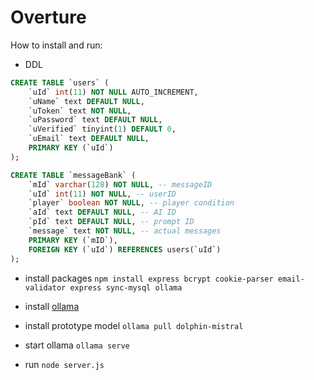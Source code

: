 # Overture

How to install and run:

- DDL
```sql
CREATE TABLE `users` (
    `uId` int(11) NOT NULL AUTO_INCREMENT,
    `uName` text DEFAULT NULL,
    `uToken` text NOT NULL,
    `uPassword` text DEFAULT NULL,
    `uVerified` tinyint(1) DEFAULT 0,
    `uEmail` text DEFAULT NULL,
    PRIMARY KEY (`uId`)
);
```

```sql
CREATE TABLE `messageBank` (
    `mId` varchar(128) NOT NULL, -- messageID
    `uId` int(11) NOT NULL, -- userID
    `player` boolean NOT NULL, -- player condition
    `aId` text DEFAULT NULL, -- AI ID
    `pId` text DEFAULT NULL, -- prompt ID
    `message` text NOT NULL, -- actual messages
    PRIMARY KEY (`mID`),
    FOREIGN KEY (`uId`) REFERENCES users(`uId`)
);
```
<!---`chatId` text NOT NULL,-->
- install packages
  ```npm install express bcrypt cookie-parser email-validator express sync-mysql ollama```

- install [ollama](https://ollama.com/download)

- install prototype model
```ollama pull dolphin-mistral```

- start ollama
```ollama serve```

- run
```node server.js```
